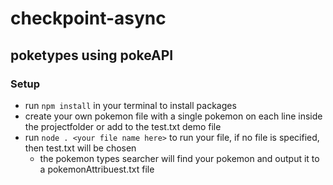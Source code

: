 # checkpoint-async

## poketypes using pokeAPI

### Setup
- run `npm install` in your terminal to install packages
- create your own pokemon file with a single pokemon on each line inside the projectfolder or add to the test.txt demo file
- run `node . <your file name here>` to run your file, if no file is specified, then test.txt will be chosen
  - the pokemon types searcher will find your pokemon and output it to a pokemonAttribuest.txt file
